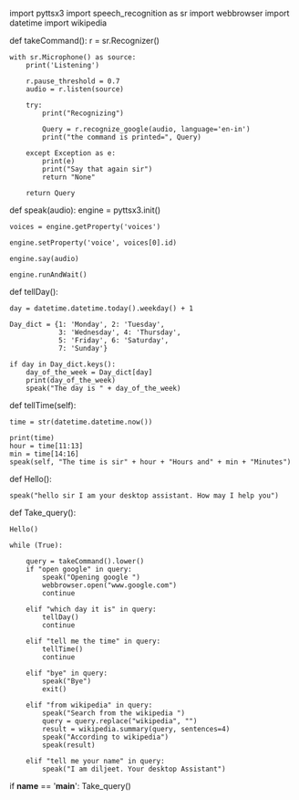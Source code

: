 import pyttsx3
import speech_recognition as sr
import webbrowser
import datetime
import wikipedia

def takeCommand():
    r = sr.Recognizer()


    with sr.Microphone() as source:
        print('Listening')

        r.pause_threshold = 0.7
        audio = r.listen(source)

        try:
            print("Recognizing")

            Query = r.recognize_google(audio, language='en-in')
            print("the command is printed=", Query)

        except Exception as e:
            print(e)
            print("Say that again sir")
            return "None"

        return Query


def speak(audio):
    engine = pyttsx3.init()

    voices = engine.getProperty('voices')

    engine.setProperty('voice', voices[0].id)

    engine.say(audio)

    engine.runAndWait()


def tellDay():

    day = datetime.datetime.today().weekday() + 1

    Day_dict = {1: 'Monday', 2: 'Tuesday',
                3: 'Wednesday', 4: 'Thursday',
                5: 'Friday', 6: 'Saturday',
                7: 'Sunday'}

    if day in Day_dict.keys():
        day_of_the_week = Day_dict[day]
        print(day_of_the_week)
        speak("The day is " + day_of_the_week)

def tellTime(self):

    time = str(datetime.datetime.now())

    print(time)
    hour = time[11:13]
    min = time[14:16]
    speak(self, "The time is sir" + hour + "Hours and" + min + "Minutes")


def Hello():

    speak("hello sir I am your desktop assistant. How may I help you")

def Take_query():

    Hello()

    while (True):

        query = takeCommand().lower()
        if "open google" in query:
            speak("Opening google ")
            webbrowser.open("www.google.com")
            continue

        elif "which day it is" in query:
            tellDay()
            continue

        elif "tell me the time" in query:
            tellTime()
            continue

        elif "bye" in query:
            speak("Bye")
            exit()

        elif "from wikipedia" in query:
            speak("Search from the wikipedia ")
            query = query.replace("wikipedia", "")
            result = wikipedia.summary(query, sentences=4)
            speak("According to wikipedia")
            speak(result)

        elif "tell me your name" in query:
            speak("I am diljeet. Your desktop Assistant")

if __name__ == '__main__':
    Take_query()
